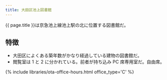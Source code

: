 ```yaml
---
title: 大田区池上図書館
---
```


{{ page.title }}は京急池上線池上駅の北に位置する図書館だ。

## 特徴

* 大田区によくある築年数がかなり経過している建物の図書館だ。
* 閲覧室は 1 と 2 に分かれている。前者が持ち込み PC 席専用室だ。自由席。

{% include libraries/ota-office-hours.html office_type='C' %}
